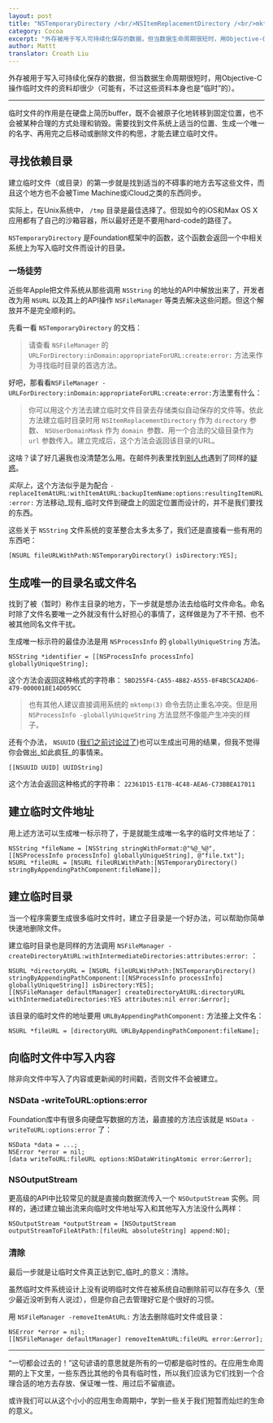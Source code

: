 ```yaml
---
layout: post
title: "NSTemporaryDirectory /<br/>NSItemReplacementDirectory /<br/>mktemp(3)"
category: Cocoa
excerpt: "外存被用于写入可持续化保存的数据，但当数据生命周期很短时，用Objective-C操作临时文件的资料却很少（可能有，不过这些资料本身也是“临时”的）。"
author: Mattt
translator: Croath Liu
---
```


外存被用于写入可持续化保存的数据，但当数据生命周期很短时，用Objective-C操作临时文件的资料却很少（可能有，不过这些资料本身也是“临时”的）。

* * *

临时文件的作用是在硬盘上简历buffer，既不会被原子化地转移到固定位置，也不会被某种合理的方式处理和销毁。需要找到文件系统上适当的位置、生成一个唯一的名字、再用完之后移动或删除文件的构思，才能去建立临时文件。

## 寻找依赖目录

建立临时文件（或目录）的第一步就是找到适当的不碍事的地方去写这些文件，而且这个地方也不会被Time Machine或iCloud之类的东西同步。

实际上，在Unix系统中， `/tmp` 目录是最佳选择了。但现如今的iOS和Max OS X应用都有了自己的沙箱容器，所以最好还是不要用hard-code的路径了。

`NSTemporaryDirectory` 是Foundation框架中的函数，这个函数会返回一个中相关系统上为写入临时文件而设计的目录。

### 一场徒劳

近些年Apple把文件系统从那些调用 `NSString` 的地址的API中解放出来了，开发者改为用 `NSURL` 以及其上的API操作 `NSFileManager` 等类去解决这些问题。但这个解放并不是完全顺利的。

先看一看 `NSTemporaryDirectory` 的文档：

> 请查看 `NSFileManager` 的 `URLForDirectory:inDomain:appropriateForURL:create:error:` 方法来作为寻找临时目录的首选方法。

好吧，那看看`NSFileManager -URLForDirectory:inDomain:appropriateForURL:create:error:`方法里有什么：

> 你可以用这个方法去建立临时文件目录去存储类似自动保存的文件等。依此方法建立临时目录时用  `NSItemReplacementDirectory` 作为 `directory` 参数、 `NSUserDomainMask` 作为 `domain `参数、用一个合法的父级目录作为 `url` 参数传入。建立完成后，这个方法会返回该目录的URL。

这啥？读了好几遍我也没清楚怎么用。在邮件列表里找到[别人也](http://lists.apple.com/archives/cocoa-dev/2012/Apr/msg00117.html)遇到了同样的[疑惑](http://lists.apple.com/archives/cocoa-dev/2012/Feb/msg00186.html)。

_实际上_，这个方法似乎是为配合 `-replaceItemAtURL:withItemAtURL:backupItemName:options:resultingItemURL:error:` 方法移动_现有_临时文件到硬盘上的固定位置而设计的，并不是我们要找的东西。

这些关于 `NSString` 文件系统的变革整合太多太多了，我们还是直接看一些有用的东西吧：

```objc
[NSURL fileURLWithPath:NSTemporaryDirectory() isDirectory:YES];
```

## 生成唯一的目录名或文件名

找到了被（暂时）称作主目录的地方，下一步就是想办法去给临时文件命名。命名时除了文件名要唯一之外就没有什么好担心的事情了，这样做是为了不干预、也不被其他同名文件干扰。

生成唯一标示符的最佳办法是用 `NSProcessInfo` 的 `globallyUniqueString` 方法。

```objc
NSString *identifier = [[NSProcessInfo processInfo] globallyUniqueString];
```

这个方法会返回这种格式的字符串： `5BD255F4-CA55-4B82-A555-0F4BC5CA2AD6-479-0000018E14D059CC`

> 也有其他人建议直接调用系统的 `mktemp(3)` 命令去防止重名冲突。但是用 `NSProcessInfo -globallyUniqueString` 方法显然不像能产生冲突的样子。

还有个办法， `NSUUID` ([我们之前讨论过了](http://nshipster.com/uuid-udid-unique-identifier))也可以生成出可用的结果，但我不觉得你会做出_如此疯狂_的事情来。

```objc
[[NSUUID UUID] UUIDString]
```

这个方法会返回这种格式的字符串： `22361D15-E17B-4C48-AEA6-C73BBEA17011`

## 建立临时文件地址

用上述方法可以生成唯一标示符了，于是就能生成唯一名字的临时文件地址了：

```objc
NSString *fileName = [NSString stringWithFormat:@"%@_%@", [[NSProcessInfo processInfo] globallyUniqueString], @"file.txt"];
NSURL *fileURL = [NSURL fileURLWithPath:[NSTemporaryDirectory() stringByAppendingPathComponent:fileName]];
```

## 建立临时目录

当一个程序需要生成很多临时文件时，建立子目录是一个好办法，可以帮助你简单快速地删除文件。

建立临时目录也是同样的方法调用 `NSFileManager -createDirectoryAtURL:withIntermediateDirectories:attributes:error:` ：

```objc
NSURL *directoryURL = [NSURL fileURLWithPath:[NSTemporaryDirectory() stringByAppendingPathComponent:[[NSProcessInfo processInfo] globallyUniqueString]] isDirectory:YES];
[[NSFileManager defaultManager] createDirectoryAtURL:directoryURL withIntermediateDirectories:YES attributes:nil error:&error];
```

该目录的临时文件的地址要用 `URLByAppendingPathComponent:` 方法接上文件名：

```objc
NSURL *fileURL = [directoryURL URLByAppendingPathComponent:fileName];
```

## 向临时文件中写入内容

除非向文件中写入了内容或更新闻的时间戳，否则文件不会被建立。

### NSData -writeToURL:options:error

Foundation库中有很多向硬盘写数据的方法，最直接的方法应该就是 `NSData -writeToURL:options:error` 了：

```objc
NSData *data = ...;
NSError *error = nil;
[data writeToURL:fileURL options:NSDataWritingAtomic error:&error];
```

### NSOutputStream

更高级的API中比较常见的就是直接向数据流传入一个  `NSOutputStream`  实例。同样的，通过建立输出流来向临时文件地址写入和其他写入方法没什么两样：

```objc
NSOutputStream *outputStream = [NSOutputStream outputStreamToFileAtPath:[fileURL absoluteString] append:NO];
```

### 清除

最后一步就是让临时文件真正达到它_临时_的意义：清除。

虽然临时文件系统设计上没有说明临时文件在被系统自动删除前可以存在多久（至少最近没听到有人说过），但是你自己去管理好它是个很好的习惯。

用 `NSFileManager -removeItemAtURL:` 方法去删除临时文件或目录：

```objc
NSError *error = nil;
[[NSFileManager defaultManager] removeItemAtURL:fileURL error:&error];
```

* * *

“一切都会过去的！”这句谚语的意思就是所有的一切都是临时性的。在应用生命周期的上下文里，一些东西比其他的令具有临时性，所以我们应该为它们找到一个合理合适的地方去存放、保证唯一性、用过后不留痕迹。

或许我们可以从这个小小的应用生命周期中，学到一些关于我们短暂而灿烂的生命的意义。

